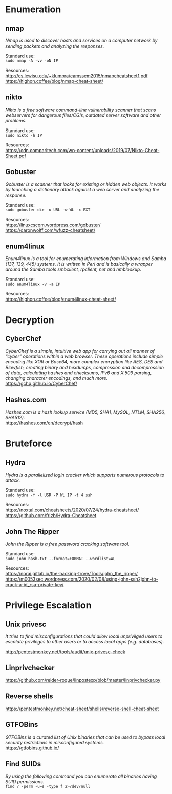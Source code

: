 # Enumeration
## nmap
*Nmap is used to discover hosts and services on a computer network by sending packets and analyzing the responses.*  

Standard use:  
`sudo nmap -A -vv -oN IP`  

Resources:  
http://cs.lewisu.edu/~klumpra/camssem2015/nmapcheatsheet1.pdf  
https://highon.coffee/blog/nmap-cheat-sheet/  

## nikto  
*Nikto is a free software command-line vulnerability scanner that scans webservers for dangerous files/CGIs, outdated server software and other problems.*  

Standard use:  
`sudo nikto -h IP`  

Resources:  
https://cdn.comparitech.com/wp-content/uploads/2019/07/NIkto-Cheat-Sheet.pdf  

## Gobuster  
*Gobuster is a scanner that looks for existing or hidden web objects. It works by launching a dictionary attack against a web server and analyzing the response.*  

Standard use:  
`sudo gobuster dir -u URL -w WL -x EXT`

Resources:  
https://linuxcscom.wordpress.com/gobuster/  
https://daronwolff.com/wfuzz-cheatsheet/  

## enum4linux  
*Enum4linux is a tool for enumerating information from Windows and Samba (137, 139, 445) systems. It is written in Perl and is basically a wrapper around the Samba tools smbclient, rpclient, net and nmblookup.*  

Standard use:  
`sudo enum4linux -v -a IP`  

Resources:  
https://highon.coffee/blog/enum4linux-cheat-sheet/  


# Decryption  
## CyberChef
*CyberChef is a simple, intuitive web app for carrying out all manner of “cyber” operations within a web browser. These operations include simple encoding like XOR or Base64, more complex encryption like AES, DES and Blowfish, creating binary and hexdumps, compression and decompression of data, calculating hashes and checksums, IPv6 and X.509 parsing, changing character encodings, and much more.*  
https://gchq.github.io/CyberChef/  

## Hashes.com
*Hashes.com is a hash lookup service (MD5, SHA1, MySQL, NTLM, SHA256, SHA512).*   
https://hashes.com/en/decrypt/hash  

# Bruteforce 
## Hydra  
*Hydra is a parallelized login cracker which supports numerous protocols to attack.*  

Standard use:  
`sudo hydra -f -l USR -P WL IP -t 4 ssh`  

Resources:  
https://noxtal.com/cheatsheets/2020/07/24/hydra-cheatsheet/ 
https://github.com/frizb/Hydra-Cheatsheet  

## John The Ripper  
*John the Ripper is a free password cracking software tool.*  

Standard use:  
`sudo john hash.txt --format=FORMAT --wordlist=WL`  

Resources:  
https://noraj.gitlab.io/the-hacking-trove/Tools/john_the_ripper/  
https://m0053sec.wordpress.com/2020/02/08/using-john-ssh2john-to-crack-a-id_rsa-private-key/  


# Privilege Escalation  
## Unix privesc  
*It tries to find misconfigurations that could allow local unprivilged users to escalate privileges to other users or to access local apps (e.g. databases).*  

http://pentestmonkey.net/tools/audit/unix-privesc-check  

## Linprivchecker  
https://github.com/reider-roque/linpostexp/blob/master/linprivchecker.py  

## Reverse shells  
https://pentestmonkey.net/cheat-sheet/shells/reverse-shell-cheat-sheet  

## GTFOBins  
*GTFOBins is a curated list of Unix binaries that can be used to bypass local security restrictions in misconfigured systems.*  
https://gtfobins.github.io/  

## Find SUIDs  
*By using the following command you can enumerate all binaries having SUID permissions.*  
`find / -perm -u=s -type f 2>/dev/null`  